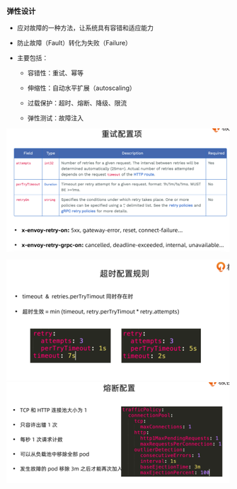 ### 弹性设计

* 应对故障的一种方法，让系统具有容错和适应能力
* 防止故障（Fault）转化为失败（Failure）
* 主要包括：

  * 容错性：重试、幂等

  * 伸缩性：自动水平扩展（autoscaling）

  * 过载保护：超时、熔断、降级、限流

  * 弹性测试：故障注入

![](/image/Istio/istio-Retry.png)

![](/image/Istio/istio-timeout-retry.png)![](/image/Istio/istio-熔断.png)

